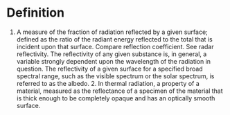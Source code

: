 # Definition

1.  A measure of the fraction of radiation reflected by a given surface;
    defined as the ratio of the radiant energy reflected to the total
    that is incident upon that surface. Compare reflection coefficient.
    See radar reflectivity. The reflectivity of any given substance is,
    in general, a variable strongly dependent upon the wavelength of the
    radiation in question. The reflectivity of a given surface for a
    specified broad spectral range, such as the visible spectrum or the
    solar spectrum, is referred to as the albedo. 2. In thermal
    radiation, a property of a material, measured as the reflectance of
    a specimen of the material that is thick enough to be completely
    opaque and has an optically smooth surface.
